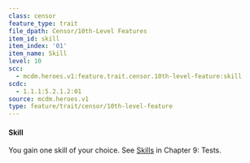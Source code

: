 ```yaml
---
class: censor
feature_type: trait
file_dpath: Censor/10th-Level Features
item_id: skill
item_index: '01'
item_name: Skill
level: 10
scc:
  - mcdm.heroes.v1:feature.trait.censor.10th-level-feature:skill
scdc:
  - 1.1.1:5.2.1.2:01
source: mcdm.heroes.v1
type: feature/trait/censor/10th-level-feature
---
```


#### Skill

You gain one skill of your choice. See [Skills](#page-268-0) in Chapter 9: Tests.
